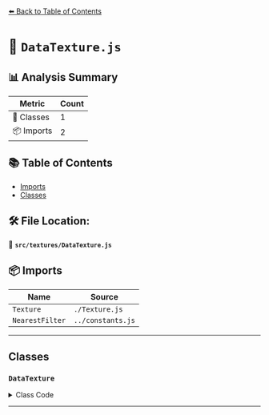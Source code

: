[⬅️ Back to Table of Contents](../../index.md)

# 📄 `DataTexture.js`

## 📊 Analysis Summary

| Metric | Count |
|--------|-------|
| 🧱 Classes | 1 |
| 📦 Imports | 2 |

## 📚 Table of Contents

- [Imports](#imports)
- [Classes](#classes)

## 🛠️ File Location:
📂 **`src/textures/DataTexture.js`**

## 📦 Imports

| Name | Source |
|------|--------|
| `Texture` | `./Texture.js` |
| `NearestFilter` | `../constants.js` |


---

## Classes

### `DataTexture`

<details><summary>Class Code</summary>

```ts
class DataTexture extends Texture {

	/**
	 * Constructs a new data texture.
	 *
	 * @param {?TypedArray} [data=null] - The buffer data.
	 * @param {number} [width=1] - The width of the texture.
	 * @param {number} [height=1] - The height of the texture.
	 * @param {number} [format=RGBAFormat] - The texture format.
	 * @param {number} [type=UnsignedByteType] - The texture type.
	 * @param {number} [mapping=Texture.DEFAULT_MAPPING] - The texture mapping.
	 * @param {number} [wrapS=ClampToEdgeWrapping] - The wrapS value.
	 * @param {number} [wrapT=ClampToEdgeWrapping] - The wrapT value.
	 * @param {number} [magFilter=NearestFilter] - The mag filter value.
	 * @param {number} [minFilter=NearestFilter] - The min filter value.
	 * @param {number} [anisotropy=Texture.DEFAULT_ANISOTROPY] - The anisotropy value.
	 * @param {string} [colorSpace=NoColorSpace] - The color space.
	 */
	constructor( data = null, width = 1, height = 1, format, type, mapping, wrapS, wrapT, magFilter = NearestFilter, minFilter = NearestFilter, anisotropy, colorSpace ) {

		super( null, mapping, wrapS, wrapT, magFilter, minFilter, format, type, anisotropy, colorSpace );

		/**
		 * This flag can be used for type testing.
		 *
		 * @type {boolean}
		 * @readonly
		 * @default true
		 */
		this.isDataTexture = true;

		/**
		 * The image definition of a data texture.
		 *
		 * @type {{data:TypedArray,width:number,height:number}}
		 */
		this.image = { data: data, width: width, height: height };

		/**
		 * Whether to generate mipmaps (if possible) for a texture.
		 *
		 * Overwritten and set to `false` by default.
		 *
		 * @type {boolean}
		 * @default false
		 */
		this.generateMipmaps = false;

		/**
		 * If set to `true`, the texture is flipped along the vertical axis when
		 * uploaded to the GPU.
		 *
		 * Overwritten and set to `false` by default.
		 *
		 * @type {boolean}
		 * @default false
		 */
		this.flipY = false;

		/**
		 * Specifies the alignment requirements for the start of each pixel row in memory.
		 *
		 * Overwritten and set to `1` by default.
		 *
		 * @type {boolean}
		 * @default 1
		 */
		this.unpackAlignment = 1;

	}

}
```
</details>


---